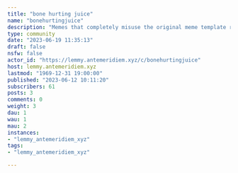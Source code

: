 ```yaml
---
title: "bone hurting juice" 
name: "bonehurtingjuice"
description: "Memes that completely misuse the original meme template removing the original meaning and obliterating your bones in the process"
type: community
date: "2023-06-19 11:35:13"
draft: false
nsfw: false
actor_id: "https://lemmy.antemeridiem.xyz/c/bonehurtingjuice"
host: lemmy.antemeridiem.xyz
lastmod: "1969-12-31 19:00:00"
published: "2023-06-12 10:11:20"
subscribers: 61
posts: 3
comments: 0
weight: 3
dau: 1
wau: 1
mau: 2
instances:
- "lemmy_antemeridiem_xyz"
tags: 
- "lemmy_antemeridiem_xyz"

---
```

